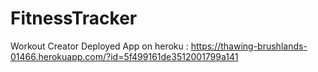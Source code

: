 # FitnessTracker
Workout Creator
Deployed App on heroku :    https://thawing-brushlands-01466.herokuapp.com/?id=5f499161de3512001799a141
